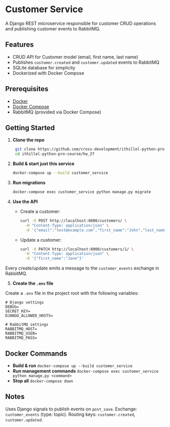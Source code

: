 # Customer Service

A Django REST microservice responsible for customer CRUD operations and publishing customer events to RabbitMQ.

## Features

* CRUD API for Customer model (email, first name, last name)
* Publishes `customer.created` and `customer.updated` events to RabbitMQ
* SQLite database for simplicity
* Dockerized with Docker Compose

## Prerequisites

* [Docker](https://www.docker.com/get-started)
* [Docker Compose](https://docs.docker.com/compose/install/)
* RabbitMQ (provided via Docker Compose)

## Getting Started

1. **Clone the repo**

   ```bash
    git clone https://github.com/cross-development/ithillel-python-pro-course.git
    cd ithillel-python-pro-course/hw_27
   ```

2. **Build & start just this service**

   ```bash
   docker-compose up --build customer_service
   ```

3. **Run migrations**

   ```bash
   docker-compose exec customer_service python manage.py migrate
   ```

4. **Use the API**

    * Create a customer:

      ```bash
      curl -X POST http://localhost:8000/customers/ \
        -H "Content-Type: application/json" \
        -d '{"email":"test@example.com","first_name":"John","last_name":"Doe"}'
      ```
    * Update a customer:

      ```bash
      curl -X PATCH http://localhost:8000/customers/1/ \
        -H "Content-Type: application/json" \
        -d '{"first_name":"Jane"}'
      ```

Every create/update emits a message to the `customer_events` exchange in RabbitMQ.

5. **Create the `.env` file**

Create a `.env` file in the project root with the following variables:

```
# Django settings
DEBUG=
SECRET_KEY=
DJANGO_ALLOWED_HOSTS=

# RabbitMQ settings
RABBITMQ_HOST=
RABBITMQ_USER=
RABBITMQ_PASS=
```

## Docker Commands

* **Build & run**
  `docker-compose up --build customer_service`
* **Run management commands**
  `docker-compose exec customer_service python manage.py <command>`
* **Stop all**
  `docker-compose down`

## Notes

Uses Django signals to publish events on `post_save`.
Exchange: `customer_events` (type: topic).
Routing keys: `customer.created`, `customer.updated`.
